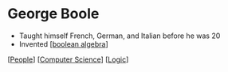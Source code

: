 # George Boole

- Taught himself French, German, and Italian before he was 20
- Invented [[boolean algebra]]

[[People]] [[Computer Science]] [[Logic]]

[//begin]: # "Autogenerated link references for markdown compatibility"
[boolean algebra]: boolean-algebra "Boolean Algebra"
[People]: people "People"
[Computer Science]: computer-science "Computer Science"
[Logic]: logic "Logic"
[//end]: # "Autogenerated link references"